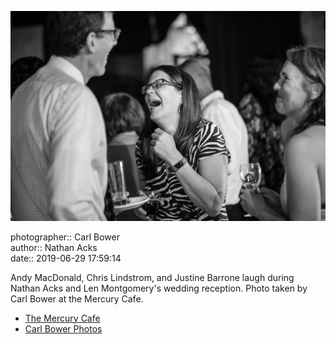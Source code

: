 ![Andy MacDonald, Chris Lindstrom, and Justine Barrone laugh](assets/2019-06-29-set-3-the-reception-23.webp)

photographer:: Carl Bower  
author:: Nathan Acks  
date:: 2019-06-29 17:59:14

Andy MacDonald, Chris Lindstrom, and Justine Barrone laugh during Nathan Acks and Len Montgomery's wedding reception. Photo taken by Carl Bower at the Mercury Cafe.

* [The Mercury Cafe](http://mercurycafe.com)
* [Carl Bower Photos](https://carlbowerphotos.com)
